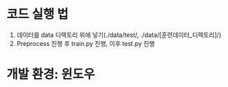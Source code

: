 # 코드 실행 법
1. 데이터를 data 디렉토리 위에 넣기(./data/test/, ./data/[훈련데이터_디렉토리]/)
2. Preprocess 진행 후 train.py 진행, 이후 test.py 진행

# 개발 환경: 윈도우

